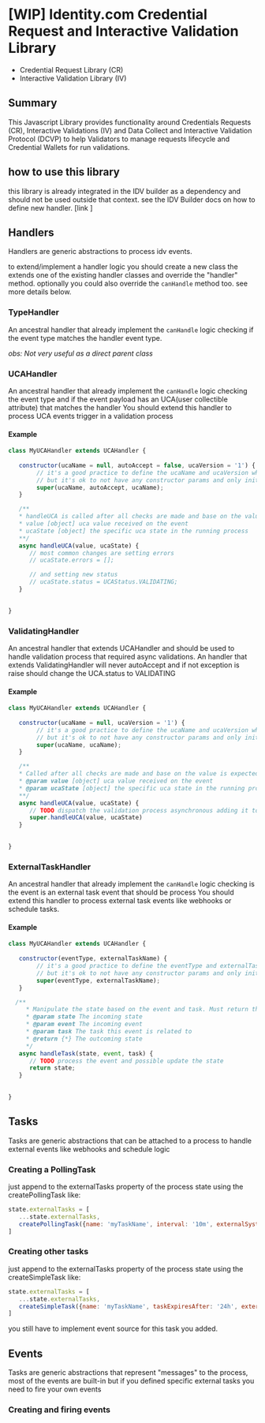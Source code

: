 # [WIP] Identity.com Credential Request and Interactive Validation Library 

- Credential Request Library (CR)
- Interactive Validation Library (IV)

## Summary

This Javascript Library provides functionality around Credentials Requests (CR), Interactive Validations (IV) and Data Collect and Interactive Validation Protocol (DCVP) to help Validators to manage requests lifecycle and Credential Wallets for run validations.


## how to use this library 

this library is already integrated in the IDV builder as a dependency and should not be used outside that context.
see the IDV Builder docs on how to define new handler. [link ]
  
## Handlers

Handlers are generic abstractions to process idv events.

to extend/implement a handler logic you should create a new class the extends one of the existing handler classes and override the "handler" method.
optionally you could also override the `canHandle` method too. see more details below.

### TypeHandler

An ancestral handler that already implement the `canHandle` logic checking if the event type matches the handler event type.

_obs: Not very useful as a direct parent class_

### UCAHandler

An ancestral handler that already implement the `canHandle` logic checking the event type and if the event payload has an UCA(user collectible attribute) that matches the handler
You should extend this handler to process UCA events trigger in a validation process

#### Example

```javascript
class MyUCAHandler extends UCAHandler {
   
   constructor(ucaName = null, autoAccept = false, ucaVersion = '1') {
        // it's a good practice to define the ucaName and ucaVersion when exporting the instance
        // but it's ok to not have any constructor params and only initialize the super class with the specific values. 
        super(ucaName, autoAccept, ucaName);
   }

   /**
   * handleUCA is called after all checks are made and base on the value is expected to mutate the usaState
   * value [object] uca value received on the event
   * ucaState [object] the specific uca state in the running process
   **/
   async handleUCA(value, ucaState) {
      // most common changes are setting errors
      // ucaState.errors = [];  

      // and setting new status
      // ucaState.status = UCAStatus.VALIDATING;
   }

  
}
```   

### ValidatingHandler 

An ancestral handler that extends UCAHandler and should be used to handle validation process
that required async validations. An handler that extends ValidatingHandler will never autoAccept
and if not exception is raise should change the UCA.status to VALIDATING

#### Example

```javascript
class MyUCAHandler extends UCAHandler {
   
   constructor(ucaName = null, ucaVersion = '1') {
        // it's a good practice to define the ucaName and ucaVersion when exporting the instance
        // but it's ok to not have any constructor params and only initialize the super class with the specific values. 
        super(ucaName, ucaName);
   }

   /**
   * Called after all checks are made and base on the value is expected to mutate the usaState
   * @param value [object] uca value received on the event
   * @param ucaState [object] the specific uca state in the running process
   **/
   async handleUCA(value, ucaState) {
      // TODO dispatch the validation process asynchronous adding it to some queue implementation
      super.handleUCA(value, ucaState) 
   }

  
}
```

### ExternalTaskHandler

An ancestral handler that already implement the `canHandle` logic checking is the event is an external task event that should be process
You should extend this handler to process external task events like webhooks or schedule tasks.

#### Example

```javascript
class MyUCAHandler extends UCAHandler {
   
   constructor(eventType, externalTaskName) {
        // it's a good practice to define the eventType and externalTaskName when exporting the instance
        // but it's ok to not have any constructor params and only initialize the super class with the specific values. 
        super(eventType, externalTaskName);
   }

  /**
     * Manipulate the state based on the event and task. Must return the resultant state
     * @param state The incoming state
     * @param event The incoming event
     * @param task The task this event is related to
     * @return {*} The outcoming state
     */
   async handleTask(state, event, task) {
      // TODO process the event and possible update the state
      return state;
   }

  
}
```

## Tasks

Tasks are generic abstractions that can be attached to a process to handle external events like webhooks and schedule logic

### Creating a PollingTask

just append to the externalTasks property of the process state using the createPollingTask like:

```javascript
state.externalTasks = [
   ...state.externalTasks,
   createPollingTask({name: 'myTaskName', interval: '10m', externalSystemId: 'externalId', parameters: {}})
]
```  

### Creating other tasks

just append to the externalTasks property of the process state using the createSimpleTask like:

```javascript
state.externalTasks = [
   ...state.externalTasks,
   createSimpleTask({name: 'myTaskName', taskExpiresAfter: '24h', externalSystemId: 'externalId', parameters: {}})
]
```

you still have to implement event source for this task you added.

## Events

Tasks are generic abstractions that represent "messages" to the process, most of the events are built-in
but if you defined specific external tasks you need to fire your own events

### Creating and firing events

<TBD>
